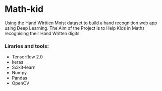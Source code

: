# Math-kid
Using the Hand Wirttien Mnist dataset to build a hand recognition web app using Deep Learning.
The Aim of the Project is to Help Kids in Maths recognising their Hand Written digits.
### Liraries and tools: 
<ul>
  <li> Tensorflow 2.0 </li>
  <li> keras
  <li> Scikit-learn
  <li> Numpy </li>
  <li> Pandas </li>
  <li> OpenCV </>
 </ul>
